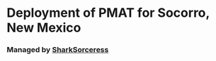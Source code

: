# Deployment of PMAT for Socorro, New Mexico

### Managed by [SharkSorceress](https://github.com/SharkSorceress)
